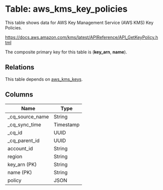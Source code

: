 # Table: aws_kms_key_policies

This table shows data for AWS Key Management Service (AWS KMS) Key Policies.

https://docs.aws.amazon.com/kms/latest/APIReference/API_GetKeyPolicy.html

The composite primary key for this table is (**key_arn**, **name**).

## Relations

This table depends on [aws_kms_keys](aws_kms_keys).

## Columns

| Name          | Type          |
| ------------- | ------------- |
|_cq_source_name|String|
|_cq_sync_time|Timestamp|
|_cq_id|UUID|
|_cq_parent_id|UUID|
|account_id|String|
|region|String|
|key_arn (PK)|String|
|name (PK)|String|
|policy|JSON|